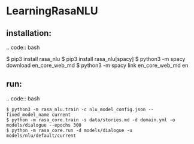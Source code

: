 # LearningRasaNLU

## installation:
.. code:: bash

  $ pip3 install rasa_nlu
  $ pip3 install rasa_nlu[spacy]
  $ python3 -m spacy download en_core_web_md
  $ python3 -m spacy link en_core_web_md en

## run:

.. code:: bash

    $ python3 -m rasa_nlu.train -c nlu_model_config.json --fixed_model_name current
    $ python -m rasa_core.train -s data/stories.md -d domain.yml -o models/dialogue --epochs 300
    $ python -m rasa_core.run -d models/dialogue -u models/nlu/default/current
